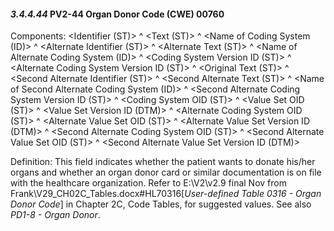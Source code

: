 #### *3.4.4.44* PV2-44 Organ Donor Code (CWE) 00760

Components: &lt;Identifier (ST)> ^ &lt;Text (ST)> ^ &lt;Name of Coding System (ID)> ^ &lt;Alternate Identifier (ST)> ^ &lt;Alternate Text (ST)> ^ &lt;Name of Alternate Coding System (ID)> ^ &lt;Coding System Version ID (ST)> ^ &lt;Alternate Coding System Version ID (ST)> ^ &lt;Original Text (ST)> ^ &lt;Second Alternate Identifier (ST)> ^ &lt;Second Alternate Text (ST)> ^ &lt;Name of Second Alternate Coding System (ID)> ^ &lt;Second Alternate Coding System Version ID (ST)> ^ &lt;Coding System OID (ST)> ^ &lt;Value Set OID (ST)> ^ &lt;Value Set Version ID (DTM)> ^ &lt;Alternate Coding System OID (ST)> ^ &lt;Alternate Value Set OID (ST)> ^ &lt;Alternate Value Set Version ID (DTM)> ^ &lt;Second Alternate Coding System OID (ST)> ^ &lt;Second Alternate Value Set OID (ST)> ^ &lt;Second Alternate Value Set Version ID (DTM)>

Definition: This field indicates whether the patient wants to donate his/her organs and whether an organ donor card or similar documentation is on file with the healthcare organization. Refer to E:\\V2\\v2.9 final Nov from Frank\\V29_CH02C_Tables.docx#HL70316[_User-defined Table 0316 - Organ Donor Code_] in Chapter 2C, Code Tables, for suggested values. See also _PD1-8 - Organ Donor_.
